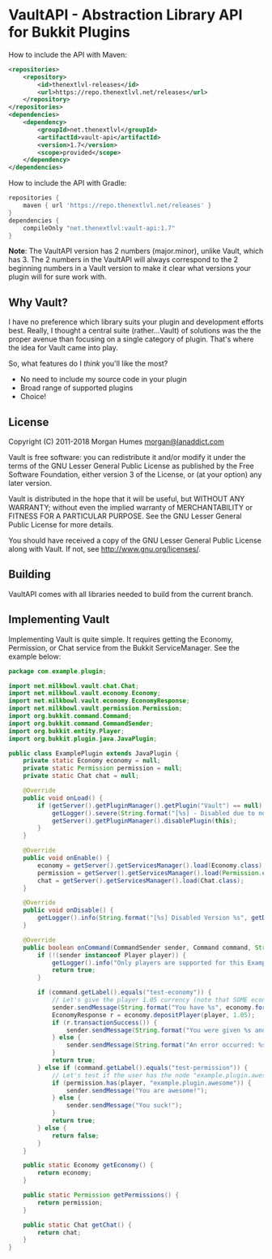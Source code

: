 # VaultAPI - Abstraction Library API for Bukkit Plugins

How to include the API with Maven:

```xml
<repositories>
    <repository>
        <id>thenextlvl-releases</id>
        <url>https://repo.thenextlvl.net/releases</url>
    </repository>
</repositories>
<dependencies>
    <dependency>
        <groupId>net.thenextlvl</groupId>
        <artifactId>vault-api</artifactId>
        <version>1.7</version>
        <scope>provided</scope>
    </dependency>
</dependencies>
```

How to include the API with Gradle:

```groovy
repositories {
    maven { url 'https://repo.thenextlvl.net/releases' }
}
dependencies {
    compileOnly "net.thenextlvl:vault-api:1.7"
}
```

**Note**: The VaultAPI version has 2 numbers (major.minor), unlike Vault, which has 3. The 2 numbers in the VaultAPI
will always correspond to the 2 beginning numbers in a Vault version to make it clear what versions your plugin will for
sure work with.

## Why Vault?

I have no preference which library suits your plugin and development efforts
best. Really, I thought a central suite (rather...Vault) of solutions was the
the proper avenue than focusing on a single category of plugin. That's where
the idea for Vault came into play.

So, what features do I _think_ you'll like the most?

* No need to include my source code in your plugin
* Broad range of supported plugins
* Choice!

## License

Copyright (C) 2011-2018 Morgan Humes <morgan@lanaddict.com>

Vault is free software: you can redistribute it and/or modify
it under the terms of the GNU Lesser General Public License as published by
the Free Software Foundation, either version 3 of the License, or
(at your option) any later version.

Vault is distributed in the hope that it will be useful,
but WITHOUT ANY WARRANTY; without even the implied warranty of
MERCHANTABILITY or FITNESS FOR A PARTICULAR PURPOSE. See the
GNU Lesser General Public License for more details.

You should have received a copy of the GNU Lesser General Public License
along with Vault. If not, see <http://www.gnu.org/licenses/>.

## Building

VaultAPI comes with all libraries needed to build from the current branch.

## Implementing Vault

Implementing Vault is quite simple. It requires getting the Economy, Permission, or Chat service from the Bukkit
ServiceManager. See the example below:

```java
package com.example.plugin;

import net.milkbowl.vault.chat.Chat;
import net.milkbowl.vault.economy.Economy;
import net.milkbowl.vault.economy.EconomyResponse;
import net.milkbowl.vault.permission.Permission;
import org.bukkit.command.Command;
import org.bukkit.command.CommandSender;
import org.bukkit.entity.Player;
import org.bukkit.plugin.java.JavaPlugin;

public class ExamplePlugin extends JavaPlugin {
    private static Economy economy = null;
    private static Permission permission = null;
    private static Chat chat = null;

    @Override
    public void onLoad() {
        if (getServer().getPluginManager().getPlugin("Vault") == null) {
            getLogger().severe(String.format("[%s] - Disabled due to no Vault dependency found!", getDescription().getName()));
            getServer().getPluginManager().disablePlugin(this);
        }
    }

    @Override
    public void onEnable() {
        economy = getServer().getServicesManager().load(Economy.class);
        permission = getServer().getServicesManager().load(Permission.class);
        chat = getServer().getServicesManager().load(Chat.class);
    }

    @Override
    public void onDisable() {
        getLogger().info(String.format("[%s] Disabled Version %s", getDescription().getName(), getDescription().getVersion()));
    }

    @Override
    public boolean onCommand(CommandSender sender, Command command, String commandLabel, String[] args) {
        if (!(sender instanceof Player player)) {
            getLogger().info("Only players are supported for this Example Plugin, but you should not do this!!!");
            return true;
        }

        if (command.getLabel().equals("test-economy")) {
            // Let's give the player 1.05 currency (note that SOME economic plugins require rounding!)
            sender.sendMessage(String.format("You have %s", economy.format(economy.getBalance(player.getName()))));
            EconomyResponse r = economy.depositPlayer(player, 1.05);
            if (r.transactionSuccess()) {
                sender.sendMessage(String.format("You were given %s and now have %s", economy.format(r.amount), economy.format(r.balance)));
            } else {
                sender.sendMessage(String.format("An error occurred: %s", r.errorMessage));
            }
            return true;
        } else if (command.getLabel().equals("test-permission")) {
            // Let's test if the user has the node "example.plugin.awesome" to determine if they are awesome or just suck
            if (permission.has(player, "example.plugin.awesome")) {
                sender.sendMessage("You are awesome!");
            } else {
                sender.sendMessage("You suck!");
            }
            return true;
        } else {
            return false;
        }
    }

    public static Economy getEconomy() {
        return economy;
    }

    public static Permission getPermissions() {
        return permission;
    }

    public static Chat getChat() {
        return chat;
    }
}
```
